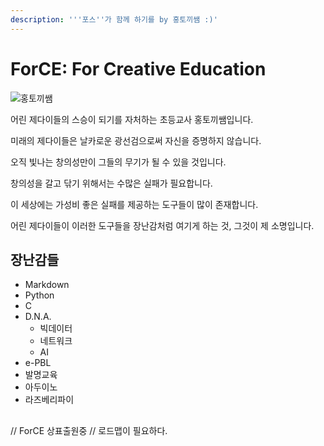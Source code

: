 ```yaml
---
description: '''포스''가 함께 하기를 by 홍토끼쌤 :)'
---
```


# ForCE: For Creative Education

![홍토끼쌤](http://vignette2.wikia.nocookie.net/starwars/images/d/d6/Yoda_SWSB.png, "홍토끼쌤")

어린 제다이들의 스승이 되기를 자처하는 초등교사 홍토끼쌤입니다. 

미래의 제다이들은 날카로운 광선검으로써 자신을 증명하지 않습니다.

오직 빛나는 창의성만이 그들의 무기가 될 수 있을 것입니다.

창의성을 갈고 닦기 위해서는 수많은 실패가 필요합니다.

이 세상에는 가성비 좋은 실패를 제공하는 도구들이 많이 존재합니다.

어린 제다이들이 이러한 도구들을 장난감처럼 여기게 하는 것, 그것이 제 소명입니다.

## 장난감들
* Markdown
* Python
* C
* D.N.A.
  * 빅데이터
  * 네트워크
  * AI
* e-PBL
* 발명교육
* 아두이노
* 라즈베리파이

## 
// ForCE 상표출원중
// 로드맵이 필요하다.

